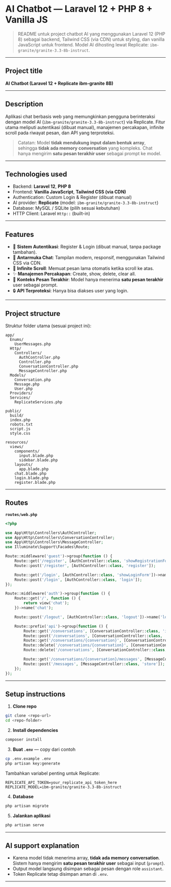 # AI Chatbot — Laravel 12 + PHP 8 + Vanilla JS

> README untuk project chatbot AI yang menggunakan Laravel 12 (PHP 8) sebagai backend, Tailwind CSS (via CDN) untuk styling, dan vanilla JavaScript untuk frontend. Model AI dihosting lewat Replicate: `ibm-granite/granite-3.3-8b-instruct`.

---

## Project title

**AI Chatbot (Laravel 12 + Replicate ibm-granite 8B)**

---

## Description

Aplikasi chat berbasis web yang memungkinkan pengguna berinteraksi dengan model AI (`ibm-granite/granite-3.3-8b-instruct`) via Replicate. Fitur utama meliputi autentikasi (dibuat manual), manajemen percakapan, infinite scroll pada riwayat pesan, dan API yang terproteksi.

> Catatan: Model **tidak mendukung input dalam bentuk array**, sehingga **tidak ada memory conversation** yang kompleks. Chat hanya mengirim **satu pesan terakhir user** sebagai prompt ke model.

---

## Technologies used

- Backend: **Laravel 12**, **PHP 8**
- Frontend: **Vanilla JavaScript**, **Tailwind CSS (via CDN)**
- Authentication: Custom Login & Register (dibuat manual)
- AI provider: **Replicate** (model: `ibm-granite/granite-3.3-8b-instruct`)
- Database: MySQL / SQLite (pilih sesuai kebutuhan)
- HTTP Client: Laravel `Http::` (built-in)

---

## Features

- 🔐 **Sistem Autentikasi**: Register & Login (dibuat manual, tanpa package tambahan).
- 💬 **Antarmuka Chat**: Tampilan modern, responsif, menggunakan Tailwind CSS via CDN.
- 📜 **Infinite Scroll**: Memuat pesan lama otomatis ketika scroll ke atas.
- ✨ **Manajemen Percakapan**: Create, show, delete, clear all.
- 📝 **Konteks Pesan Terakhir**: Model hanya menerima **satu pesan terakhir** user sebagai prompt.
- 🔒 **API Terproteksi**: Hanya bisa diakses user yang login.

---

## Project structure

Struktur folder utama (sesuai project ini):

```
app/
  Enums/
    UserMessages.php
  Http/
    Controllers/
      AuthController.php
      Controller.php
      ConversationController.php
      MessageController.php
  Models/
    Conversation.php
    Message.php
    User.php
  Providers/
  Services/
    ReplicateServices.php

public/
  build/
  index.php
  robots.txt
  script.js
  style.css

resources/
  views/
    components/
      input.blade.php
      sidebar.blade.php
    layouts/
      app.blade.php
    chat.blade.php
    login.blade.php
    register.blade.php
```

---

## Routes

**`routes/web.php`**

```php
<?php

use App\Http\Controllers\AuthController;
use App\Http\Controllers\ConversationController;
use App\Http\Controllers\MessageController;
use Illuminate\Support\Facades\Route;

Route::middleware('guest')->group(function () {
    Route::get('/register', [AuthController::class, 'showRegistrationForm'])->name('register');
    Route::post('/register', [AuthController::class, 'register']);

    Route::get('/login', [AuthController::class, 'showLoginForm'])->name('login');
    Route::post('/login', [AuthController::class, 'login']);
});

Route::middleware('auth')->group(function () {
    Route::get('/', function () {
        return view('chat');
    })->name('chat');

    Route::post('/logout', [AuthController::class, 'logout'])->name('logout');

    Route::prefix('api')->group(function () {
        Route::get('/conversations', [ConversationController::class, 'index']);
        Route::post('/conversations', [ConversationController::class, 'store']);
        Route::get('/conversations/{conversation}', [ConversationController::class, 'show']);
        Route::delete('/conversations/{conversation}', [ConversationController::class, 'destroy']);
        Route::delete('/conversations', [ConversationController::class, 'clearAll']);

        Route::get('/conversations/{conversation}/messages', [MessageController::class, 'index']);
        Route::post('/messages', [MessageController::class, 'store']);
    });
});
```

---

## Setup instructions

1. **Clone repo**

```bash
git clone <repo-url>
cd <repo-folder>
```

2. **Install dependencies**

```bash
composer install
```

3. **Buat `.env`** — copy dari contoh

```bash
cp .env.example .env
php artisan key:generate
```

Tambahkan variabel penting untuk Replicate:

```
REPLICATE_API_TOKEN=your_replicate_api_token_here
REPLICATE_MODEL=ibm-granite/granite-3.3-8b-instruct
```

4. **Database**

```bash
php artisan migrate
```

5. **Jalankan aplikasi**

```bash
php artisan serve
```

---

## AI support explanation

- Karena model tidak menerima array, **tidak ada memory conversation**. Sistem hanya mengirim **satu pesan terakhir user** sebagai input (`prompt`).
- Output model langsung disimpan sebagai pesan dengan role `assistant`.
- Token Replicate tetap disimpan aman di `.env`.

---
